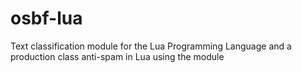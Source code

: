 osbf-lua
========

Text classification module for the Lua Programming Language and a production class anti-spam in Lua using the module